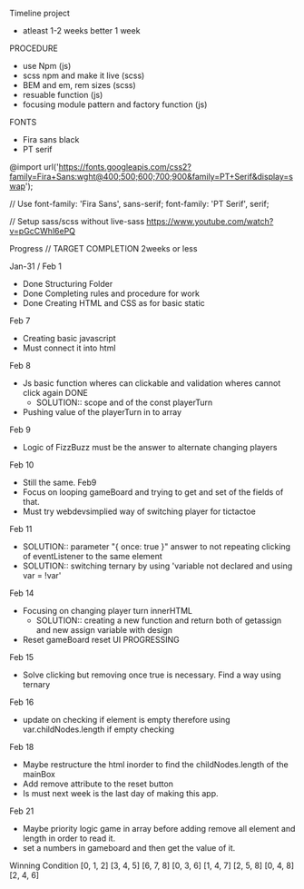 Timeline project

- atleast 1-2 weeks better 1 week

PROCEDURE

- use Npm (js)
- scss npm and make it live (scss)
- BEM and em, rem sizes (scss)
- resuable function (js)
- focusing module pattern and factory function (js)

FONTS

- Fira sans black
- PT serif

@import url('https://fonts.googleapis.com/css2?family=Fira+Sans:wght@400;500;600;700;900&family=PT+Serif&display=swap');

// Use
font-family: 'Fira Sans', sans-serif;
font-family: 'PT Serif', serif;

// Setup sass/scss without live-sass
https://www.youtube.com/watch?v=pGcCWhl6ePQ

Progress // TARGET COMPLETION 2weeks or less

Jan-31 / Feb 1

- Done Structuring Folder
- Done Completing rules and procedure for work
- Done Creating HTML and CSS as for basic static

Feb 7

- Creating basic javascript
- Must connect it into html

Feb 8

- Js basic function wheres can clickable and validation wheres cannot click again DONE
  - SOLUTION:: scope and of the const playerTurn
- Pushing value of the playerTurn in to array

Feb 9

- Logic of FizzBuzz must be the answer to alternate changing players

Feb 10

- Still the same. Feb9
- Focus on looping gameBoard and trying to get and set of the fields of that.
- Must try webdevsimplied way of switching player for tictactoe

Feb 11

- SOLUTION:: parameter "{ once: true }" answer to not repeating clicking of eventListener to the same element
- SOLUTION:: switching ternary by using 'variable not declared and using var = !var'

Feb 14

- Focusing on changing player turn innerHTML
  - SOLUTION:: creating a new function and return both of getassign and new assign variable with design
- Reset gameBoard reset UI PROGRESSING

Feb 15

- Solve clicking but removing once true is necessary. Find a way using ternary
<!-- - Showing the winner and logic of the board -->

Feb 16

- update on checking if element is empty therefore using var.childNodes.length if empty checking

Feb 18

- Maybe restructure the html inorder to find the childNodes.length of the mainBox
- Add remove attribute to the reset button
- Is must next week is the last day of making this app.

Feb 21

- Maybe priority logic game in array before adding remove all element and length in order to read it.
- set a numbers in gameboard and then get the value of it.

Winning Condition
[0, 1, 2]
[3, 4, 5]
[6, 7, 8]
[0, 3, 6]
[1, 4, 7]
[2, 5, 8]
[0, 4, 8]
[2, 4, 6]

